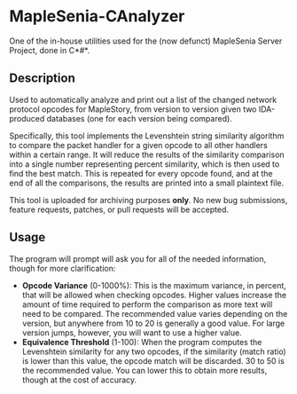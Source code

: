 # MapleSenia-CAnalyzer
One of the in-house utilities used for the (now defunct) MapleSenia Server Project, done in C*#*.

## Description
Used to automatically analyze and print out a list of the changed network protocol opcodes for MapleStory, from version to version given two IDA-produced databases (one for each version being compared).

Specifically, this tool implements the Levenshtein string similarity algorithm to compare the packet handler for a given opcode to all other handlers within a certain range.  It will reduce the results of the similarity comparison into a single number representing percent similarity, which is then used to find the best match.  This is repeated for every opcode found, and at the end of all the comparisons, the results are printed into a small plaintext file.

This tool is uploaded for archiving purposes **only**.  No new bug submissions, feature requests, patches, or pull requests will be accepted.

## Usage
The program will prompt will ask you for all of the needed information, though for more clarification:
- **Opcode Variance** (0-1000%): This is the maximum variance, in percent, that will be allowed when checking opcodes.  Higher values increase the amount of time required to perform the comparison as more text will need to be compared.  The recommended value varies depending on the version, but anywhere from 10 to 20 is generally a good value.  For large version jumps, however, you will want to use a higher value.
- **Equivalence Threshold** (1-100): When the program computes the Levenshtein similarity for any two opcodes, if the similarity (match ratio) is lower than this value, the opcode match will be discarded.  30 to 50 is the recommended value.  You can lower this to obtain more results, though at the cost of accuracy.
